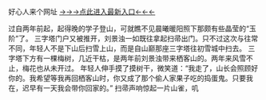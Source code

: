 好心人来个网址
<a href="https://6h8k.top ">→→→点此进入最新入口←←←</a>

过自两年前起，起得晚的学子登山，可就瞧不见晨曦暖阳照下那颇有些晶莹的“玉阶”了。
三字塔门户又被推开，刘景浊一如既往拿起扫帚出门。只不过这次与往常不同，年轻人不是下山后扫雪上山，而是自山巅那座三字塔往初雪城中扫去。
三字塔下方有一棵梅树，几近干枯，是两年前刘景浊带来栖客山的。两年来风雪不止，梅花也从未开过。
年轻人伸手摸了摸树干，微笑道：“我走了，山长会照顾好你的。我希望等我再回栖客山时，你又成了那个偷人家果子吃的捣蛋鬼。只要我在，迟早有一天我会带你回家的。”
扫帚声响惊起一片山雀，叽
